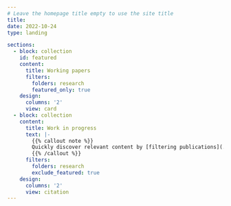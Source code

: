 ```yaml
---
# Leave the homepage title empty to use the site title
title:
date: 2022-10-24
type: landing

sections:
  - block: collection
    id: featured
    content:
      title: Working papers
      filters:
        folders: research
        featured_only: true
    design:
      columns: '2'
      view: card
  - block: collection
    content:
      title: Work in progress
      text: |-
        {{% callout note %}}
        Quickly discover relevant content by [filtering publications](./publication/).
        {{% /callout %}}
      filters:
        folders: research
        exclude_featured: true
    design:
      columns: '2'
      view: citation
---
```

